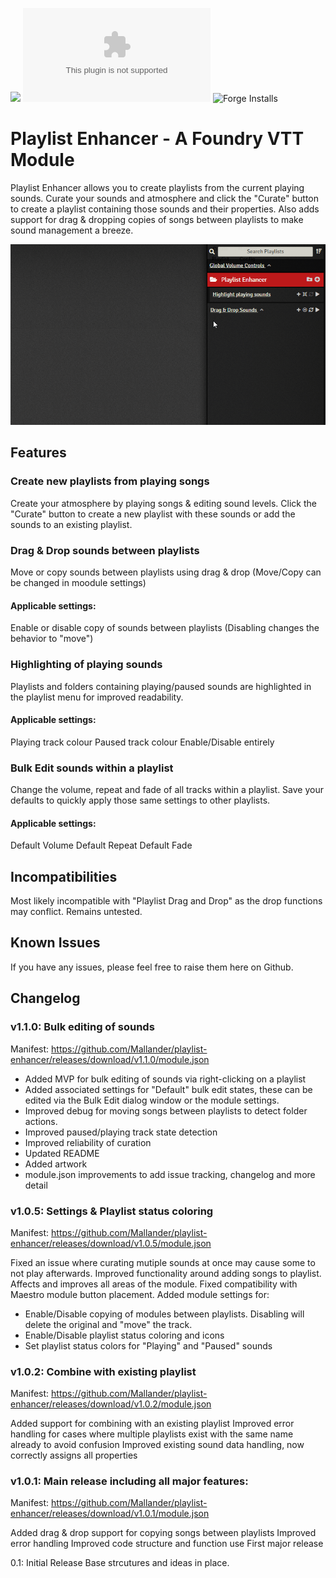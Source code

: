![](https://img.shields.io/badge/Foundry-v0.8.8-informational)
![Latest Release Download Count](https://img.shields.io/github/downloads/Mallander/playlist-enhancer/latest/module.zip)
![Forge Installs](https://img.shields.io/badge/dynamic/json?label=Forge%20Installs&query=package.installs&suffix=%25&url=https%3A%2F%2Fforge-vtt.com%2Fapi%2Fbazaar%2Fpackage%2Fplaylist-enhancer&colorB=4aa94a)

# Playlist Enhancer - A Foundry VTT Module

Playlist Enhancer allows you to create playlists from the current playing sounds. Curate your sounds and atmosphere and click the "Curate" button to create a playlist containing those sounds and their properties. Also adds support for drag & dropping copies of songs between playlists to make sound management a breeze.

![](/images/demo.gif)

## Features

### Create new playlists from playing songs

Create your atmosphere by playing songs & editing sound levels.
Click the "Curate" button to create a new playlist with these sounds or add the sounds to an existing playlist.

### Drag & Drop sounds between playlists

Move or copy sounds between playlists using drag & drop (Move/Copy can be changed in moodule settings)

#### Applicable settings:

Enable or disable copy of sounds between playlists (Disabling changes the behavior to "move")

### Highlighting of playing sounds

Playlists and folders containing playing/paused sounds are highlighted in the playlist menu for improved readability.

#### Applicable settings:

Playing track colour
Paused track colour
Enable/Disable entirely

### Bulk Edit sounds within a playlist

Change the volume, repeat and fade of all tracks within a playlist. Save your defaults to quickly apply those same settings to other playlists.

#### Applicable settings:

Default Volume
Default Repeat
Default Fade

## Incompatibilities

Most likely incompatible with "Playlist Drag and Drop" as the drop functions may conflict. Remains untested.

## Known Issues

If you have any issues, please feel free to raise them here on Github.

## Changelog

### v1.1.0: Bulk editing of sounds

Manifest: https://github.com/Mallander/playlist-enhancer/releases/download/v1.1.0/module.json

- Added MVP for bulk editing of sounds via right-clicking on a playlist
- Added associated settings for "Default" bulk edit states, these can be edited via the Bulk Edit dialog window or the module settings.
- Improved debug for moving songs between playlists to detect folder actions.
- Improved paused/playing track state detection
- Improved reliability of curation
- Updated README
- Added artwork
- module.json improvements to add issue tracking, changelog and more detail

### v1.0.5: Settings & Playlist status coloring

Manifest: https://github.com/Mallander/playlist-enhancer/releases/download/v1.0.5/module.json

Fixed an issue where curating mutiple sounds at once may cause some to not play afterwards.
Improved functionality around adding songs to playlist. Affects and improves all areas of the module.
Fixed compatibility with Maestro module button placement.
Added module settings for:

- Enable/Disable copying of modules between playlists. Disabling will delete the original and "move" the track.
- Enable/Disable playlist status coloring and icons
- Set playlist status colors for "Playing" and "Paused" sounds

### v1.0.2: Combine with existing playlist

Manifest: https://github.com/Mallander/playlist-enhancer/releases/download/v1.0.2/module.json

Added support for combining with an existing playlist
Improved error handling for cases where multiple playlists exist with the same name already to avoid confusion
Improved existing sound data handling, now correctly assigns all properties

### v1.0.1: Main release including all major features:

Manifest: https://github.com/Mallander/playlist-enhancer/releases/download/v1.0.1/module.json

Added drag & drop support for copying songs between playlists
Improved error handling
Improved code structure and function use
First major release

0.1: Initial Release
Base strcutures and ideas in place.
